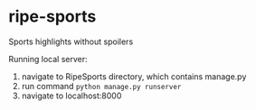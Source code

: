 # ripe-sports
Sports highlights without spoilers

Running local server:
1) navigate to RipeSports directory, which contains manage.py
2) run command `python manage.py runserver`
3) navigate to localhost:8000
